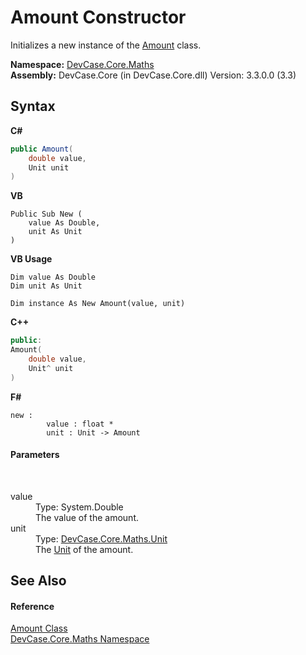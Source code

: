# Amount Constructor 
 

Initializes a new instance of the <a href="T_DevCase_Core_Maths_Amount">Amount</a> class.

**Namespace:**&nbsp;<a href="N_DevCase_Core_Maths">DevCase.Core.Maths</a><br />**Assembly:**&nbsp;DevCase.Core (in DevCase.Core.dll) Version: 3.3.0.0 (3.3)

## Syntax

**C#**<br />
``` C#
public Amount(
	double value,
	Unit unit
)
```

**VB**<br />
``` VB
Public Sub New ( 
	value As Double,
	unit As Unit
)
```

**VB Usage**<br />
``` VB Usage
Dim value As Double
Dim unit As Unit

Dim instance As New Amount(value, unit)
```

**C++**<br />
``` C++
public:
Amount(
	double value, 
	Unit^ unit
)
```

**F#**<br />
``` F#
new : 
        value : float * 
        unit : Unit -> Amount
```


#### Parameters
&nbsp;<dl><dt>value</dt><dd>Type: System.Double<br />The value of the amount.</dd><dt>unit</dt><dd>Type: <a href="T_DevCase_Core_Maths_Unit">DevCase.Core.Maths.Unit</a><br />The <a href="P_DevCase_Core_Maths_Amount_Unit">Unit</a> of the amount.</dd></dl>

## See Also


#### Reference
<a href="T_DevCase_Core_Maths_Amount">Amount Class</a><br /><a href="N_DevCase_Core_Maths">DevCase.Core.Maths Namespace</a><br />